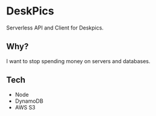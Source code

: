 # DeskPics

Serverless API and Client for Deskpics.

## Why?

I want to stop spending money on servers and databases.

## Tech

* Node
* DynamoDB
* AWS S3
